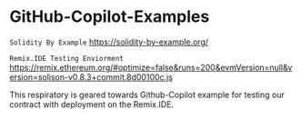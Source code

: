 # GitHub-Copilot-Examples

```Solidity By Example``` https://solidity-by-example.org/

```Remix.IDE Testing Enviorment``` https://remix.ethereum.org/#optimize=false&runs=200&evmVersion=null&version=soljson-v0.8.3+commit.8d00100c.js

This respiratory is geared towards Github-Copilot example for testing our contract with deployment on the Remix.IDE.
